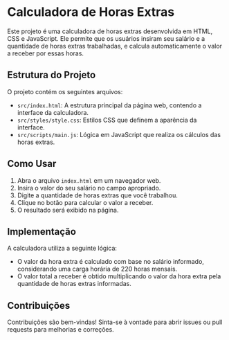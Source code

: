 # Calculadora de Horas Extras

Este projeto é uma calculadora de horas extras desenvolvida em HTML, CSS e JavaScript. Ele permite que os usuários insiram seu salário e a quantidade de horas extras trabalhadas, e calcula automaticamente o valor a receber por essas horas.

## Estrutura do Projeto

O projeto contém os seguintes arquivos:

- `src/index.html`: A estrutura principal da página web, contendo a interface da calculadora.
- `src/styles/style.css`: Estilos CSS que definem a aparência da interface.
- `src/scripts/main.js`: Lógica em JavaScript que realiza os cálculos das horas extras.

## Como Usar

1. Abra o arquivo `index.html` em um navegador web.
2. Insira o valor do seu salário no campo apropriado.
3. Digite a quantidade de horas extras que você trabalhou.
4. Clique no botão para calcular o valor a receber.
5. O resultado será exibido na página.

## Implementação

A calculadora utiliza a seguinte lógica:

- O valor da hora extra é calculado com base no salário informado, considerando uma carga horária de 220 horas mensais.
- O valor total a receber é obtido multiplicando o valor da hora extra pela quantidade de horas extras informadas.

## Contribuições

Contribuições são bem-vindas! Sinta-se à vontade para abrir issues ou pull requests para melhorias e correções.